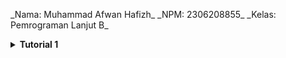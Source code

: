 \_Nama: Muhammad Afwan Hafizh\_
\_NPM: 2306208855\_
\_Kelas: Pemrograman Lanjut B\_

<details>
    <summary><b>Tutorial 1</b></summary>

## Reflection 1

Pada tutorial 1 ini, saya menggunakan Spring Boot untuk pertama kalinya. Spring Boot memanfaatkan Java sebagai bahasa pemrograman sehingga memudahkan saya yang telah mempelajari Java di mata kuliah DDP 2 untuk membaca dan membuat kode. Spring Boot mengadopsi arsitektur MVC (Model-View-Controller) sebagai alur datanya, dengan komponen-komponen seperti Model (misalnya, Product yang merepresentasikan data produk seperti productId, productName, dan productQuantity), Repository (seperti ProductRepository yang mengelola akses data untuk membuat, membaca, dan menghapus produk), Service (seperti ProductServiceImpl yang mengatur logika bisnisnya), dan Controller (menerima permintaan pengguna, berinteraksi dengan Service, dan mengembalikan respons ke View/Templates (Thymeleaf).

Di tutorial kali ini, saya juga belajar dalam menerapkan clean code principle dan secure coding. 
</details>
